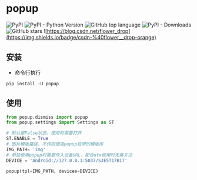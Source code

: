 # popup
![PyPI](https://img.shields.io/pypi/v/popup) ![PyPI - Python Version](https://img.shields.io/pypi/pyversions/popup) ![GitHub top language](https://img.shields.io/github/languages/top/openpopup/popup) ![PyPI - Downloads](https://img.shields.io/pypi/dm/popup?style=plastic) ![GitHub stars](https://img.shields.io/github/stars/openutx/popup?style=social) ![https://blog.csdn.net/flower_drop](https://img.shields.io/badge/csdn-%40flower__drop-orange)
## 安装
- 命令行执行
```
pip install -U popup
```
## 使用
```python
from popup.dismiss import popup
from popup.settings import Settings as ST

# 默认是False状态，使用时需要打开
ST.ENABLE = True
# 图片模版路径，不传则使用popup自带的模版库
IMG_PATH= 'img'
# 单独使用popup时需要传入设备URL，配合utx使用时无需关注
DEVICE = 'Android://127.0.0.1:5037/SJE5T17B17'

popup(tpl=IMG_PATH, devices=DEVICE)
```